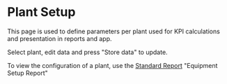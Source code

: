 # Plant Setup

This page is used to define parameters per plant used for KPI calculations and presentation in reports and app.

Select plant, edit data and press "Store data" to update.

To view the configuration of a plant, use the [Standard Report](../../user_interfaces/reports_and_dashboards/standard/standard.md) "Equipment Setup Report"

 